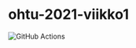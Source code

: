 # ohtu-2021-viikko1

![GitHub Actions](https://github.com/Faktatykki/ohtu-2021-viikko1/workflows/CI/badge.svg
)
